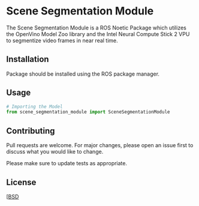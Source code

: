 # Scene Segmentation Module

The Scene Segmentation Module is a ROS Noetic Package which utilizes
the OpenVino Model Zoo library and the Intel Neural Compute Stick 2
VPU to segmentize video frames in near real time.

## Installation

Package should be installed using the ROS package manager.

## Usage

```python
# Importing the Model
from scene_segmentation_module import SceneSegmentationModule

```

## Contributing
Pull requests are welcome. For major changes, please open an issue first to discuss what you would like to change.

Please make sure to update tests as appropriate.

## License
[[BSD](https://github.com/AndrewDamico/viper/blob/main/LICENSE)
